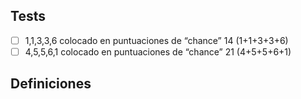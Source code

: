 ﻿## Tests
- [ ] 1,1,3,3,6 colocado en puntuaciones de “chance” 14 (1+1+3+3+6)
- [ ] 4,5,5,6,1 colocado en puntuaciones de “chance” 21 (4+5+5+6+1)

## Definiciones